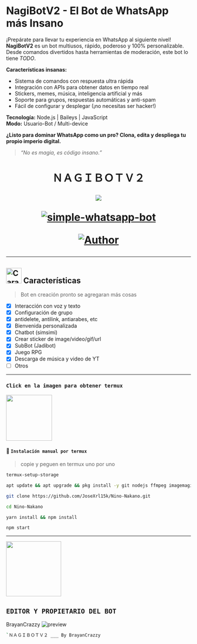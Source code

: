 # **NagiBotV2 - El Bot de WhatsApp más Insano**

¡Prepárate para llevar tu experiencia en WhatsApp al siguiente nivel! **NagiBotV2** es un bot multiusos, rápido, poderoso y 100% personalizable. Desde comandos divertidos hasta herramientas de moderación, este bot lo tiene *TODO*.

**Características insanas:**
- Sistema de comandos con respuesta ultra rápida  
- Integración con APIs para obtener datos en tiempo real  
- Stickers, memes, música, inteligencia artificial y más  
- Soporte para grupos, respuestas automáticas y anti-spam  
- Fácil de configurar y desplegar (¡no necesitas ser hacker!)

**Tecnología:** Node.js | Baileys | JavaScript  
**Modo:** Usuario-Bot / Multi-device

**¿Listo para dominar WhatsApp como un pro? Clona, edita y despliega tu propio imperio digital.**

> *“No es magia, es código insano.”*



<h1 align="center">ＮＡＧＩＢＯＴＶ２</p>
<p>
        <img src= "https://qu.ax/yWMgu.jpg">
    </p>
    <p align="center">
        <a href="#"><img title="simple-whatsapp-bot" src="https://img.shields.io/badge/-SIMPLE--WHATSAPP--BOT-green?colorA=%23ff0000&colorB=%23017e40&style=for-the-badge"></a>
    </p>
    <p>
        <a href="https://github.com/El-brayan502"><img title="Author"    src="https://img.shields.io/badge/Author-Brayan-purple.svg?style=for-the-badge&logo=github"></a>
    </p>
    <p>
  
---------

## <img src="https://i.pinimg.com/originals/73/69/6e/73696e022df7cd5cb3d999c6875361dd.gif" alt="Características" width="42" height="42"> Características

> Bot en creación pronto se agregaran más cosas 

- [x] Interacción con voz y texto
- [x] Configuración de grupo
- [x] antidelete, antilink, antiarabes, etc
- [x] Bienvenida personalizada
- [x] Chatbot (simsimi)
- [x] Crear sticker de image/video/gif/url
- [x] SubBot (Jadibot)
- [x] Juego RPG
- [x] Descarga de música y video de YT
- [ ] Otros

---------



### **`Click en la imagen para obtener termux`**
<a
href="https://www.mediafire.com/file/3hsvi3xkpq3a64o/termux_118.a"><img src="https://qu.ax/finc.jpg" height="125px"></a>

<div align=>

#### **🍁 `Instalación manual por termux`**
> copie y peguen en termux uno por uno 
```bash
termux-setup-storage
```

```bash
apt update && apt upgrade && pkg install -y git nodejs ffmpeg imagemagick yarn
```

```bash
git clone https://github.com/JoseXrl15k/Nino-Nakano.git
```

```bash
cd Nino-Nakano
```

```bash
yarn install && npm install
```

```bash
npm start
```
---------


<a href="https://github.com/El-brayan502/BROLYBOT-MD" target="_blank"> 
    <img src="https://i.ibb.co/QrkLbP4/file.jpg" alt="" width="150"/> 
</a> 

## `EDITOR Y PROPIETARIO DEL BOT` 
BrayanCrazzy ![preview](https://user-images.githubusercontent.com/100887441/156953527-740d110d-3ee5-41e5-9899-fd4d4b248d43.gif)

```bash
`ＮＡＧＩＢＯＴＶ２ ___ By BrayanCrazzy